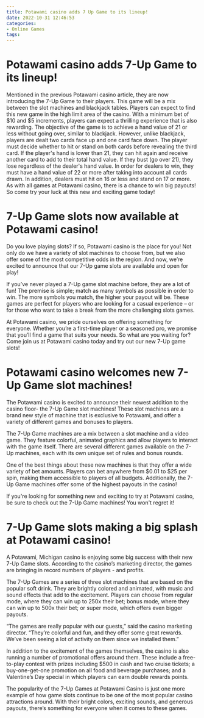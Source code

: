 ```yaml
---
title: Potawami casino adds 7 Up Game to its lineup!
date: 2022-10-31 12:46:53
categories:
- Online Games
tags:
---
```



#  Potawami casino adds 7-Up Game to its lineup!
Mentioned in the previous Potawami casino article, they are now introducing the 7-Up Game to their players. This game will be a mix between the slot machines and blackjack tables. 
Players can expect to find this new game in the high limit area of the casino. With a minimum bet of $10 and $5 increments, players can expect a thrilling experience that is also rewarding.
The objective of the game is to achieve a hand value of 21 or less without going over, similar to blackjack. However, unlike blackjack, players are dealt two cards face up and one card face down. The player must decide whether to hit or stand on both cards before revealing the third card. 
If the player's hand is lower than 21, they can hit again and receive another card to add to their total hand value. If they bust (go over 21), they lose regardless of the dealer's hand value. 
In order for dealers to win, they must have a hand value of 22 or more after taking into account all cards drawn. In addition, dealers must hit on 16 or less and stand on 17 or more. 
As with all games at Potawami casino, there is a chance to win big payouts! So come try your luck at this new and exciting game today!

#  7-Up Game slots now available at Potawami casino!

Do you love playing slots? If so, Potawami casino is the place for you! Not only do we have a variety of slot machines to choose from, but we also offer some of the most competitive odds in the region. And now, we’re excited to announce that our 7-Up game slots are available and open for play!

If you’ve never played a 7-Up game slot machine before, they are a lot of fun! The premise is simple; match as many symbols as possible in order to win. The more symbols you match, the higher your payout will be. These games are perfect for players who are looking for a casual experience – or for those who want to take a break from the more challenging slots games.

At Potawami casino, we pride ourselves on offering something for everyone. Whether you’re a first-time player or a seasoned pro, we promise that you’ll find a game that suits your needs. So what are you waiting for? Come join us at Potawami casino today and try out our new 7-Up game slots!

#  Potawami casino welcomes new 7-Up Game slot machines!

The Potawami casino is excited to announce their newest addition to the casino floor- the 7-Up Game slot machines! These slot machines are a brand new style of machine that is exclusive to Potawami, and offer a variety of different games and bonuses to players.

The 7-Up Game machines are a mix between a slot machine and a video game. They feature colorful, animated graphics and allow players to interact with the game itself. There are several different games available on the 7-Up machines, each with its own unique set of rules and bonus rounds.

One of the best things about these new machines is that they offer a wide variety of bet amounts. Players can bet anywhere from $0.01 to $25 per spin, making them accessible to players of all budgets. Additionally, the 7-Up Game machines offer some of the highest payouts in the casino!

If you're looking for something new and exciting to try at Potawami casino, be sure to check out the 7-Up Game machines! You won't regret it!

#  7-Up Game slots making a big splash at Potawami casino!

A Potawami, Michigan casino is enjoying some big success with their new 7-Up Game slots. According to the casino’s marketing director, the games are bringing in record numbers of players - and profits.

The 7-Up Games are a series of three slot machines that are based on the popular soft drink. They are brightly colored and animated, with music and sound effects that add to the excitement. Players can choose from regular mode, where they can win up to 250x their bet; bonus mode, where they can win up to 500x their bet; or super mode, which offers even bigger payouts.

“The games are really popular with our guests,” said the casino marketing director. “They’re colorful and fun, and they offer some great rewards. We’ve been seeing a lot of activity on them since we installed them.”

In addition to the excitement of the games themselves, the casino is also running a number of promotional offers around them. These include a free-to-play contest with prizes including $500 in cash and two cruise tickets; a buy-one-get-one promotion on all food and beverage purchases; and a Valentine’s Day special in which players can earn double rewards points.

The popularity of the 7-Up Games at Potawami Casino is just one more example of how game slots continue to be one of the most popular casino attractions around. With their bright colors, exciting sounds, and generous payouts, there’s something for everyone when it comes to these games.